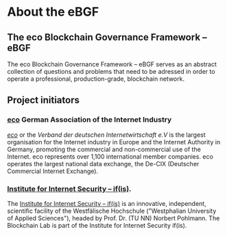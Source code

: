 # About the eBGF

## The eco Blockchain Governance Framework – eBGF

The eco Blockchain Governance Framework – eBGF serves as an abstract collection of questions and problems that need to be adressed in order to operate a professional, production-grade, blockchain network. 

## Project initiators

### [**eco**](https://international.eco.de/about-eco/) German Association of the Internet Industry 

[*eco*](https://international.eco.de/about-eco/) or the *Verband der deutschen Internetwirtschaft e.V* is the largest organisation for the Internet industry in Europe and the Internet Authority in Germany, promoting the commercial and non-commercial use of the Internet. eco represents over 1,100 international member companies. eco operates the largest national data exchange, the De-CIX (Deutscher Commercial Internet Exchange).

### [Institute for Internet Security – if(is)](https://www.internet-sicherheit.de/).
The [Institute for Internet Security – if(is)](https://www.internet-sicherheit.de/) is an innovative, independent, scientific facility of the Westfälische Hochschule ("Westphalian University of Applied Sciences"), headed by Prof. Dr. (TU NN) Norbert Pohlmann. The Blockchain Lab is part of the Institute for Internet Security if(is).